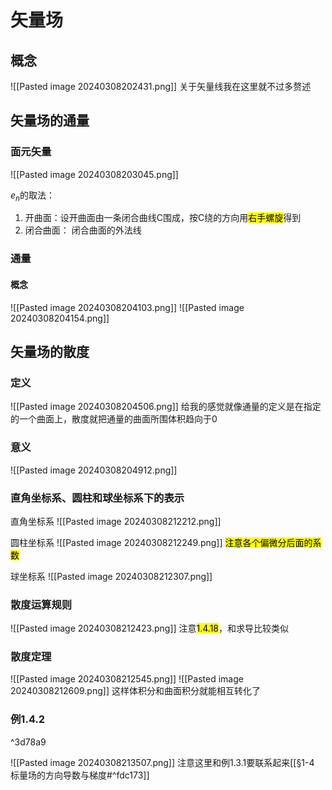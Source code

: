 # 矢量场
## 概念
![[Pasted image 20240308202431.png]]
关于矢量线我在这里就不过多赘述



## 矢量场的通量
### 面元矢量
![[Pasted image 20240308203045.png]]

$e_n$的取法：
1. 开曲面：设开曲面由一条闭合曲线C围成，按C绕的方向用<mark class="hltr-blue">右手螺旋</mark>得到
2. 闭合曲面： 闭合曲面的外法线

### 通量
#### 概念
![[Pasted image 20240308204103.png]]
![[Pasted image 20240308204154.png]]






## 矢量场的散度
### 定义
![[Pasted image 20240308204506.png]]
给我的感觉就像通量的定义是在指定的一个曲面上，散度就把通量的曲面所围体积趋向于0
### 意义
![[Pasted image 20240308204912.png]]


### 直角坐标系、圆柱和球坐标系下的表示

直角坐标系
![[Pasted image 20240308212212.png]]

圆柱坐标系
![[Pasted image 20240308212249.png]]
<mark class="hltr-orange">注意各个偏微分后面的系数</mark>


球坐标系
![[Pasted image 20240308212307.png]]

### 散度运算规则
![[Pasted image 20240308212423.png]]
注意<mark class="hltr-blue">1.4.18</mark>，和求导比较类似
### 散度定理
![[Pasted image 20240308212545.png]]
![[Pasted image 20240308212609.png]]
这样体积分和曲面积分就能相互转化了

### 例1.4.2

^3d78a9

![[Pasted image 20240308213507.png]]
注意这里和例1.3.1要联系起来[[§1-4 标量场的方向导数与梯度#^fdc173]]
